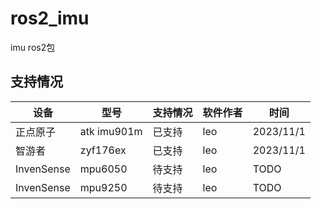 # ros2_imu
imu ros2包

## 支持情况
| 设备    | 型号    | 支持情况 | 软件作者 | 时间 |
|---------|---------|----------|------|---------|
| 正点原子| atk imu901m | 已支持   | leo   | 2023/11/1 |
| 智游者  | zyf176ex | 已支持   | leo   | 2023/11/1 |
| InvenSense | mpu6050 | 待支持   | leo   | TODO |
| InvenSense  | mpu9250 | 待支持   | leo   | TODO |
